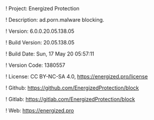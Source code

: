 ! Project: Energized Protection

! Description: ad.porn.malware blocking.

! Version: 6.0.0.20.05.138.05

! Build Version: 20.05.138.05

! Build Date: Sun, 17 May 20 05:57:11

! Version Code: 1380557

! License: CC BY-NC-SA 4.0, https://energized.pro/license

! Github: https://github.com/EnergizedProtection/block

! Gitlab: https://gitlab.com/EnergizedProtection/block


! Web: https://energized.pro
